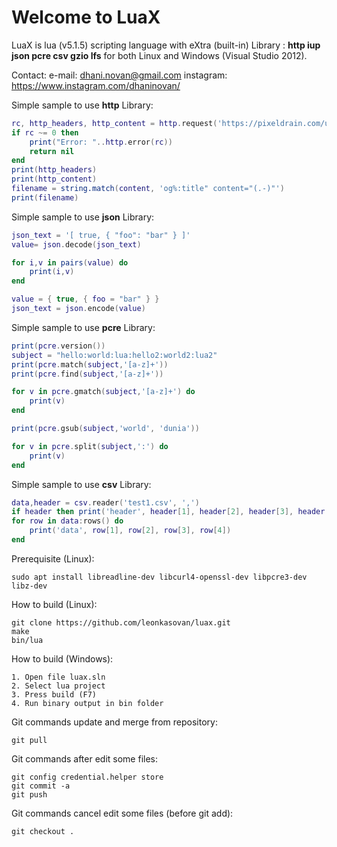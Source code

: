 # Welcome to LuaX

LuaX is lua (v5.1.5) scripting language with eXtra (built-in) Library : <b>http iup json pcre csv gzio lfs</b>
for both Linux and Windows (Visual Studio 2012).

Contact:
e-mail: dhani.novan@gmail.com
instagram: https://www.instagram.com/dhaninovan/

Simple sample to use <b>http</b> Library:
```lua
rc, http_headers, http_content = http.request('https://pixeldrain.com/u/5wMxR7BV')
if rc ~= 0 then
	print("Error: "..http.error(rc))
	return nil
end
print(http_headers)
print(http_content)
filename = string.match(content, 'og%:title" content="(.-)"')
print(filename)
```

Simple sample to use <b>json</b> Library:
```lua
json_text = '[ true, { "foo": "bar" } ]'
value= json.decode(json_text)

for i,v in pairs(value) do
	print(i,v)
end

value = { true, { foo = "bar" } }
json_text = json.encode(value)
```

Simple sample to use <b>pcre</b> Library:
```lua
print(pcre.version())
subject = "hello:world:lua:hello2:world2:lua2"
print(pcre.match(subject,'[a-z]+'))
print(pcre.find(subject,'[a-z]+'))

for v in pcre.gmatch(subject,'[a-z]+') do 
	print(v)
end

print(pcre.gsub(subject,'world', 'dunia'))

for v in pcre.split(subject,':') do 
	print(v)
end
```

Simple sample to use <b>csv</b> Library:
```lua
data,header = csv.reader('test1.csv', ',')
if header then print('header', header[1], header[2], header[3], header[4]) end
for row in data:rows() do
    print('data', row[1], row[2], row[3], row[4])
end
```

Prerequisite (Linux):
```
sudo apt install libreadline-dev libcurl4-openssl-dev libpcre3-dev libz-dev
```

How to build (Linux):
```
git clone https://github.com/leonkasovan/luax.git
make
bin/lua
```

How to build (Windows):
```
1. Open file luax.sln
2. Select lua project
3. Press build (F7)
4. Run binary output in bin folder
```


Git commands update and merge from repository:
```
git pull
```

Git commands after edit some files:
```
git config credential.helper store
git commit -a
git push
```

Git commands cancel edit some files (before git add):
```
git checkout .
```


